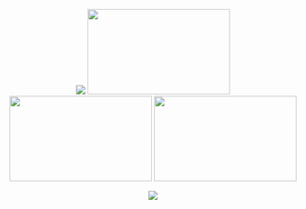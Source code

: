 <p align="center"><img src="https://images2.imgbox.com/16/3a/V5htL9mB_o.png">
<a href="https://portal.atabook.org/"><img src="https://images2.imgbox.com/98/f8/IoARJs32_o.png" style="width:250px;height:150px;"></a> <a href="https://rentry.co/angelofdarkness"><img src="https://images2.imgbox.com/52/a9/3DZxX0SC_o.png" style="width:250px;height:150px;"></a> <a href="https://pronouns.cc/@anchor"><img src="https://images2.imgbox.com/fd/96/VRACNW8G_o.png" style="width:250px;height:150px;"></a></p>
<p align="center">
<img src="https://komarev.com/ghpvc/?username=10shadows&color=c1a97a&style=for-the-badge&label=SINNERS"></p>
